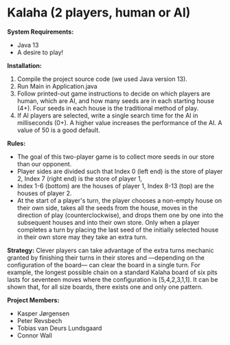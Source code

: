 # Kalaha (2 players, human or AI)

**System Requirements:**
- Java 13
- A desire to play!

**Installation:**
1. Compile the project source code (we used Java version 13).
2. Run Main in Application.java 
3. Follow printed-out game instructions to decide on which players are human, which are AI, 
   and how many seeds are in each starting house (4+). Four seeds in each house is the traditional method of play.
4. If AI players are selected, write a single search time for the AI in milliseconds (0+). 
   A higher value increases the performance of the AI. A value of 50 is a good default.

**Rules:**
- The goal of this two-player game is to collect more seeds in our store than our opponent. 
- Player sides are divided such that Index 0 (left end) is the store of player 2, Index 7 (right end) is the store of player 1, 
- Index 1-6 (bottom) are the houses of player 1, Index 8-13 (top) are the houses of player 2. 
- At the start of a player's turn, the player chooses a non-empty house on their own side, takes all the seeds from the house, moves in the direction of play (counterclockwise), 
and drops them one by one into the subsequent houses and into their own store. Only when a player completes a turn by placing the last seed of the initially 
selected house in their own store may they take an extra turn.

**Strategy:**
Clever players can take advantage of the extra turns mechanic granted by finishing their turns in their stores and —depending on the configuration of the board— 
can clear the board in a single turn. For example, the longest possible chain on a standard Kalaha board of six pits lasts for seventeen moves where the configuration is 
[5,4,2,3,1,1]. It can be shown that, for all size boards, there exists one and only one pattern.

**Project Members:**
- Kasper Jørgensen
- Peter Revsbech
- Tobias van Deurs Lundsgaard
- Connor Wall
